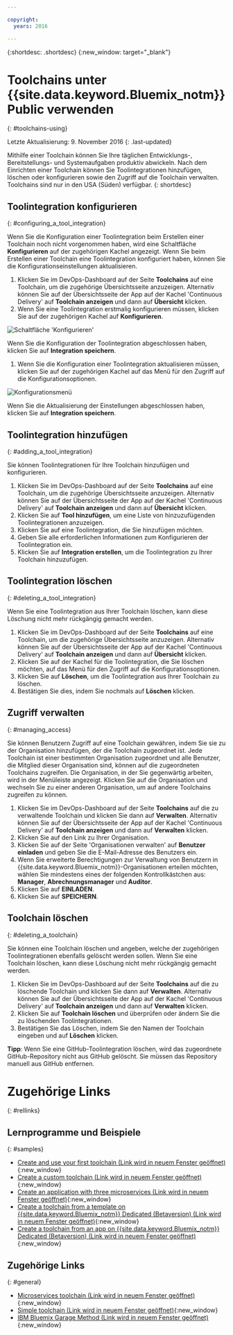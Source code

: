 ```yaml
---

copyright:
  years: 2016

---
```


{:shortdesc: .shortdesc}
{:new_window: target="_blank"}

# Toolchains unter {{site.data.keyword.Bluemix_notm}} Public verwenden
{: #toolchains-using}

Letzte Aktualisierung: 9. November 2016
{: .last-updated}

Mithilfe einer Toolchain können Sie Ihre täglichen Entwicklungs-, Bereitstellungs- und Systemaufgaben produktiv abwickeln. Nach dem Einrichten einer Toolchain können Sie Toolintegrationen hinzufügen, löschen oder konfigurieren sowie den Zugriff auf die Toolchain verwalten. Toolchains sind nur in den USA (Süden) verfügbar.
{: shortdesc}

## Toolintegration konfigurieren
{: #configuring_a_tool_integration}

Wenn Sie die Konfiguration einer Toolintegration beim Erstellen einer Toolchain noch nicht vorgenommen haben, wird eine Schaltfläche **Konfigurieren** auf der zugehörigen Kachel angezeigt. Wenn Sie beim Erstellen einer Toolchain eine Toolintegration konfiguriert haben, können Sie die Konfigurationseinstellungen aktualisieren.

1. Klicken Sie im DevOps-Dashboard auf der Seite **Toolchains** auf eine Toolchain, um die zugehörige Übersichtsseite anzuzeigen. Alternativ können Sie auf der Übersichtsseite der App auf der Kachel 'Continuous Delivery' auf **Toolchain anzeigen** und dann auf **Übersicht** klicken.
1. Wenn Sie eine Toolintegration erstmalig konfigurieren müssen, klicken Sie auf der zugehörigen Kachel auf **Konfigurieren**.

  ![Schaltfläche 'Konfigurieren'](images/toolchain_tile_configure.png)

 Wenn Sie die Konfiguration der Toolintegration abgeschlossen haben, klicken Sie auf **Integration speichern**.
 
1. Wenn Sie die Konfiguration einer Toolintegration aktualisieren müssen, klicken Sie auf der zugehörigen Kachel auf das Menü für den Zugriff auf die Konfigurationsoptionen.

  ![Konfigurationsmenü](images/toolchain_tile_menu.png)
 
 Wenn Sie die Aktualisierung der Einstellungen abgeschlossen haben, klicken Sie auf **Integration speichern**.

## Toolintegration hinzufügen
{: #adding_a_tool_integration}

Sie können Toolintegrationen für Ihre Toolchain hinzufügen und konfigurieren.

1. Klicken Sie im DevOps-Dashboard auf der Seite **Toolchains** auf eine Toolchain, um die zugehörige Übersichtsseite anzuzeigen. Alternativ können Sie auf der Übersichtsseite der App auf der Kachel 'Continuous Delivery' auf **Toolchain anzeigen** und dann auf **Übersicht** klicken.
1. Klicken Sie auf **Tool hinzufügen**, um eine Liste von hinzuzufügenden Toolintegrationen anzuzeigen.
1. Klicken Sie auf eine Toolintegration, die Sie hinzufügen möchten.
1. Geben Sie alle erforderlichen Informationen zum Konfigurieren der Toolintegration ein. 
1. Klicken Sie auf **Integration erstellen**, um die Toolintegration zu Ihrer Toolchain hinzuzufügen.

## Toolintegration löschen
{: #deleting_a_tool_integration}

Wenn Sie eine Toolintegration aus Ihrer Toolchain löschen, kann diese Löschung nicht mehr rückgängig gemacht werden. 

1. Klicken Sie im DevOps-Dashboard auf der Seite **Toolchains** auf eine Toolchain, um die zugehörige Übersichtsseite anzuzeigen. Alternativ können Sie auf der Übersichtsseite der App auf der Kachel 'Continuous Delivery' auf **Toolchain anzeigen** und dann auf **Übersicht** klicken.
1. Klicken Sie auf der Kachel für die Toolintegration, die Sie löschen möchten, auf das Menü für den Zugriff auf die Konfigurationsoptionen.
1. Klicken Sie auf **Löschen**, um die Toolintegration aus Ihrer Toolchain zu löschen.
1. Bestätigen Sie dies, indem Sie nochmals auf **Löschen** klicken.  

## Zugriff verwalten
{: #managing_access}

Sie können Benutzern Zugriff auf eine Toolchain gewähren, indem Sie sie zu der Organisation hinzufügen, der die Toolchain zugeordnet ist. Jede Toolchain ist einer bestimmten Organisation zugeordnet und alle Benutzer, die Mitglied dieser Organisation sind, können auf die zugeordneten Toolchains zugreifen. Die Organisation, in der Sie gegenwärtig arbeiten, wird in der Menüleiste angezeigt. Klicken Sie auf die Organisation und wechseln Sie zu einer anderen Organisation, um auf andere Toolchains zugreifen zu können.

1. Klicken Sie im DevOps-Dashboard auf der Seite **Toolchains** auf die zu verwaltende Toolchain und klicken Sie dann auf **Verwalten**. Alternativ können Sie auf der Übersichtsseite der App auf der Kachel 'Continuous Delivery' auf **Toolchain anzeigen** und dann auf **Verwalten** klicken.  
1. Klicken Sie auf den Link zu Ihrer Organisation. 
1. Klicken Sie auf der Seite 'Organisationen verwalten' auf **Benutzer einladen** und geben Sie die E-Mail-Adresse des Benutzers ein.
1. Wenn Sie erweiterte Berechtigungen zur Verwaltung von Benutzern in {{site.data.keyword.Bluemix_notm}}-Organisationen erteilen möchten, wählen Sie mindestens eines der folgenden Kontrollkästchen aus: **Manager**, **Abrechnungsmanager** und **Auditor**.
1. Klicken Sie auf **EINLADEN**.
1. Klicken Sie auf **SPEICHERN**.

## Toolchain löschen
{: #deleting_a_toolchain}

Sie können eine Toolchain löschen und angeben, welche der zugehörigen Toolintegrationen ebenfalls gelöscht werden sollen. Wenn Sie eine Toolchain löschen, kann diese Löschung nicht mehr rückgängig gemacht werden.

1. Klicken Sie im DevOps-Dashboard auf der Seite **Toolchains** auf die zu löschende Toolchain und klicken Sie dann auf **Verwalten**. Alternativ können Sie auf der Übersichtsseite der App auf der Kachel 'Continuous Delivery' auf **Toolchain anzeigen** und dann auf **Verwalten** klicken.
1. Klicken Sie auf **Toolchain löschen** und überprüfen oder ändern Sie die zu löschenden Toolintegrationen.
1. Bestätigen Sie das Löschen, indem Sie den Namen der Toolchain eingeben und auf **Löschen** klicken.  

 **Tipp**: Wenn Sie eine GitHub-Toolintegration löschen, wird das zugeordnete GitHub-Repository nicht aus GitHub gelöscht. Sie müssen das Repository manuell aus GitHub entfernen.


# Zugehörige Links
{: #rellinks}

## Lernprogramme und Beispiele
{: #samples}

* [Create and use your first toolchain (Link wird in neuem Fenster geöffnet)](https://www.ibm.com/devops/method/tutorials/tutorial_toolchain_flow){:new_window}
* [Create a custom toolchain (Link wird in neuem Fenster geöffnet)](https://www.ibm.com/devops/method/tutorials/tutorial_toolchain_custom){:new_window}
* [Create an application with three microservices (Link wird in neuem Fenster geöffnet)](https://www.ibm.com/devops/method/tutorials/tutorial_toolchain_microservices){:new_window}
* [Create a toolchain from a template on {{site.data.keyword.Bluemix_notm}} Dedicated (Betaversion) (Link wird in neuem Fenster geöffnet)](https://www.ibm.com/devops/method/tutorials/tutorial_dedicated_toolchain_template_flow){:new_window}
* [Create a toolchain from an app on {{site.data.keyword.Bluemix_notm}} Dedicated (Betaversion) (Link wird in neuem Fenster geöffnet)](https://www.ibm.com/devops/method/tutorials/tutorial_dedicated_toolchain_app_flow){:new_window}

## Zugehörige Links
{: #general}

* [Microservices toolchain (Link wird in neuem Fenster geöffnet)](https://www.ibm.com/devops/method/toolchains/microservices_toolchain){:new_window}
* [Simple toolchain (Link wird in neuem Fenster geöffnet)](https://www.ibm.com/devops/method/toolchains/simple_toolchain){:new_window}
* [IBM Bluemix Garage Method (Link wird in neuem Fenster geöffnet)](https://www.ibm.com/devops/method){:new_window}

